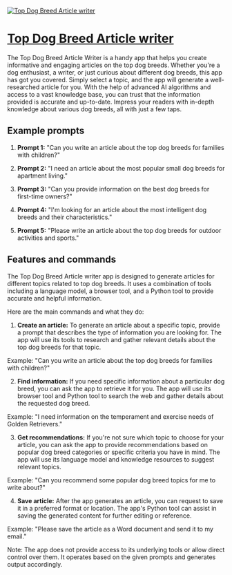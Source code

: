 [![Top Dog Breed Article writer](https://files.oaiusercontent.com/file-D3QweMatBKraZdkuGMxDggkB?se=2123-10-13T23%3A01%3A43Z&sp=r&sv=2021-08-06&sr=b&rscc=max-age%3D31536000%2C%20immutable&rscd=attachment%3B%20filename%3Dempowergolden.png&sig=goHqJypsZ49eC0Zr4PV6wMPsXE0qTw8t8VKKoVPagyI%3D)](https://chat.openai.com/g/g-nUQ8YtmeS-top-dog-breed-article-writer)

# [Top Dog Breed Article writer](https://chat.openai.com/g/g-nUQ8YtmeS-top-dog-breed-article-writer)

The Top Dog Breed Article Writer is a handy app that helps you create informative and engaging articles on the top dog breeds. Whether you're a dog enthusiast, a writer, or just curious about different dog breeds, this app has got you covered. Simply select a topic, and the app will generate a well-researched article for you. With the help of advanced AI algorithms and access to a vast knowledge base, you can trust that the information provided is accurate and up-to-date. Impress your readers with in-depth knowledge about various dog breeds, all with just a few taps.

## Example prompts

1. **Prompt 1:** "Can you write an article about the top dog breeds for families with children?"

2. **Prompt 2:** "I need an article about the most popular small dog breeds for apartment living."

3. **Prompt 3:** "Can you provide information on the best dog breeds for first-time owners?"

4. **Prompt 4:** "I'm looking for an article about the most intelligent dog breeds and their characteristics."

5. **Prompt 5:** "Please write an article about the top dog breeds for outdoor activities and sports."

## Features and commands

The Top Dog Breed Article writer app is designed to generate articles for different topics related to top dog breeds. It uses a combination of tools including a language model, a browser tool, and a Python tool to provide accurate and helpful information.

Here are the main commands and what they do:

1. **Create an article:** To generate an article about a specific topic, provide a prompt that describes the type of information you are looking for. The app will use its tools to research and gather relevant details about the top dog breeds for that topic.

Example: "Can you write an article about the top dog breeds for families with children?"

2. **Find information:** If you need specific information about a particular dog breed, you can ask the app to retrieve it for you. The app will use its browser tool and Python tool to search the web and gather details about the requested dog breed.

Example: "I need information on the temperament and exercise needs of Golden Retrievers."

3. **Get recommendations:** If you're not sure which topic to choose for your article, you can ask the app to provide recommendations based on popular dog breed categories or specific criteria you have in mind. The app will use its language model and knowledge resources to suggest relevant topics.

Example: "Can you recommend some popular dog breed topics for me to write about?"

4. **Save article:** After the app generates an article, you can request to save it in a preferred format or location. The app's Python tool can assist in saving the generated content for further editing or reference.

Example: "Please save the article as a Word document and send it to my email."

Note: The app does not provide access to its underlying tools or allow direct control over them. It operates based on the given prompts and generates output accordingly.